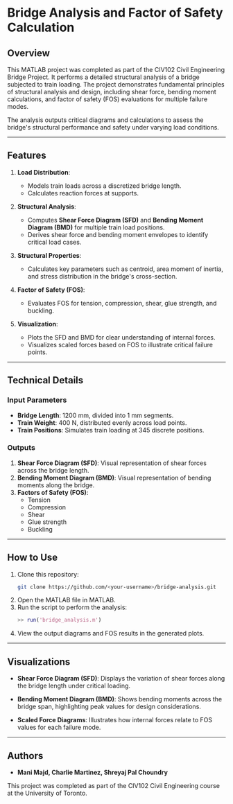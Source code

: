 # Bridge Analysis and Factor of Safety Calculation

## Overview
This MATLAB project was completed as part of the CIV102 Civil Engineering Bridge Project. It performs a detailed structural analysis of a bridge subjected to train loading. The project demonstrates fundamental principles of structural analysis and design, including shear force, bending moment calculations, and factor of safety (FOS) evaluations for multiple failure modes.

The analysis outputs critical diagrams and calculations to assess the bridge's structural performance and safety under varying load conditions.

---

## Features
1. **Load Distribution**:
   - Models train loads across a discretized bridge length.
   - Calculates reaction forces at supports.

2. **Structural Analysis**:
   - Computes **Shear Force Diagram (SFD)** and **Bending Moment Diagram (BMD)** for multiple train load positions.
   - Derives shear force and bending moment envelopes to identify critical load cases.

3. **Structural Properties**:
   - Calculates key parameters such as centroid, area moment of inertia, and stress distribution in the bridge's cross-section.

4. **Factor of Safety (FOS)**:
   - Evaluates FOS for tension, compression, shear, glue strength, and buckling.

5. **Visualization**:
   - Plots the SFD and BMD for clear understanding of internal forces.
   - Visualizes scaled forces based on FOS to illustrate critical failure points.

---

## Technical Details

### Input Parameters
- **Bridge Length**: 1200 mm, divided into 1 mm segments.
- **Train Weight**: 400 N, distributed evenly across load points.
- **Train Positions**: Simulates train loading at 345 discrete positions.

### Outputs
1. **Shear Force Diagram (SFD)**: Visual representation of shear forces across the bridge length.
2. **Bending Moment Diagram (BMD)**: Visual representation of bending moments along the bridge.
3. **Factors of Safety (FOS)**:
   - Tension
   - Compression
   - Shear
   - Glue strength
   - Buckling

---

## How to Use
1. Clone this repository:
   ```bash
   git clone https://github.com/<your-username>/bridge-analysis.git
   ```
2. Open the MATLAB file in MATLAB.
3. Run the script to perform the analysis:
   ```matlab
   >> run('bridge_analysis.m')
   ```
4. View the output diagrams and FOS results in the generated plots.

---

## Visualizations
- **Shear Force Diagram (SFD)**:
  Displays the variation of shear forces along the bridge length under critical loading.

- **Bending Moment Diagram (BMD)**:
  Shows bending moments across the bridge span, highlighting peak values for design considerations.

- **Scaled Force Diagrams**:
  Illustrates how internal forces relate to FOS values for each failure mode.

---

## Authors
- **Mani Majd, Charlie Martinez, Shreyaj Pal Choundry**

This project was completed as part of the CIV102 Civil Engineering course at the University of Toronto.

